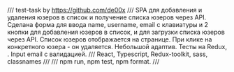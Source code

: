 /// test-task by https://github.com/de00x ///
SPA для добавления и удаления юзеров в список и получение списка юзеров через API.
Сделана форма для ввода name, username, email с клавиатуры и 2 кнопки для добавления юзеров в список, и для загрузки списка юзеров через API.
Список юзеров отображается на странице.
При клике на конкретного юзера - он удаляется.
Небольшой адаптив.
Тесты на Redux, <Users />.
Input email с валидацией.
/// React, Typescript, Redux-toolkit, sass, classnames ///
/// npm run, npm test, npm format. ///
